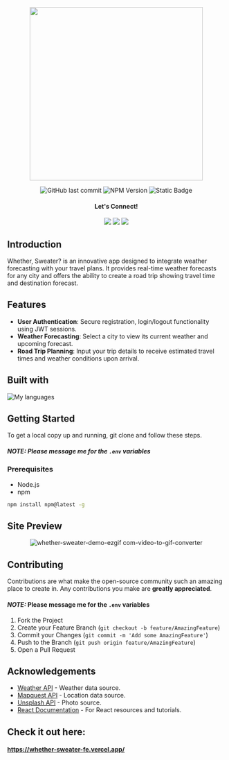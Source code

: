 <div align='center'>
  <img src="https://github.com/DavisWeimer/whether-sweater-fe/assets/128326999/be371417-729a-4f97-a5ba-72a6e43a0344" style="width: 400px" />

  ![GitHub last commit](https://img.shields.io/github/last-commit/DavisWeimer/whether-sweater-fe?style=plastic)
  ![NPM Version](https://img.shields.io/npm/v/react?style=plastic)
  ![Static Badge](https://img.shields.io/badge/tests-passing-green?style=plastic&color=4CBB17)

  #### Let's Connect!
  <a target="_blank" href="https://www.linkedin.com/in/davis-weimer/" rel="noopener noreferrer"><img src="https://img.shields.io/badge/-LinkedIn-303030?style=for-the-badge&logo=Linkedin&logoColor=00C6BA"></img></a>
  <a target="_blank" href="mailto:davisweimer@gmail.com" rel="noopener noreferrer"><img src="https://img.shields.io/badge/-Gmail-303030?style=for-the-badge&logo=Gmail&logoColor=00C6BA"></img></a>
  <a target="_blank" href="https://www.dw-portfolio.com/" rel="noopener noreferrer"><img src="https://img.shields.io/badge/-Portfolio-303030?style=for-the-badge&logo=Vercel&logoColor=00C6BA"></img></a>
  </div>

</div>

## Introduction
Whether, Sweater? is an innovative app designed to integrate weather forecasting with your travel plans. It provides real-time weather forecasts for any city and offers the ability to create a road trip showing travel time and destination forecast.

## Features
- **User Authentication**: Secure registration, login/logout functionality using JWT sessions.
- **Weather Forecasting**: Select a city to view its current weather and upcoming forecast.
- **Road Trip Planning**: Input your trip details to receive estimated travel times and weather conditions upon arrival.

## Built with<br>
<img src="https://skillicons.dev/icons?i=react,nodejs,vite,tailwind,vscode,vercel,figma" alt="My languages"/>

## Getting Started
To get a local copy up and running, git clone and follow these steps.
##### *NOTE:* Please message me for the `.env` variables

### Prerequisites
- Node.js
- npm
```bash
npm install npm@latest -g
```

Site Preview
-------------
<div align='center'>
  
  ![whether-sweater-demo-ezgif com-video-to-gif-converter](https://github.com/DavisWeimer/whether-sweater-fe/assets/128326999/0b9b7f27-996d-4e60-9dad-50771aed0195)

</div>  

## Contributing
Contributions are what make the open-source community such an amazing place to create in. Any contributions you make are **greatly appreciated**.
#### *NOTE:* Please message me for the `.env` variables

1. Fork the Project
2. Create your Feature Branch (`git checkout -b feature/AmazingFeature`)
3. Commit your Changes (`git commit -m 'Add some AmazingFeature'`)
4. Push to the Branch (`git push origin feature/AmazingFeature`)
5. Open a Pull Request

## Acknowledgements
- [Weather API](https://www.weatherapi.com/) - Weather data source.
- [Mapquest API](https://developer.mapquest.com/) - Location data source.
- [Unsplash API](https://unsplash.com/) - Photo source.
- [React Documentation](https://reactjs.org/) - For React resources and tutorials.


Check it out here:
-------------
#### https://whether-sweater-fe.vercel.app/
